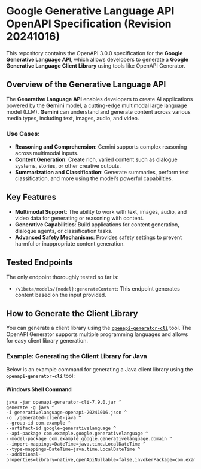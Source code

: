 # Google Generative Language API OpenAPI Specification (Revision 20241016)

This repository contains the OpenAPI 3.0.0 specification for the **Google Generative Language API**, which allows developers to generate a **Google Generative Language Client Library** using tools like OpenAPI Generator.

## Overview of the Generative Language API

The **Generative Language API** enables developers to create AI applications powered by the **Gemini** model, a cutting-edge multimodal large language model (LLM). **Gemini** can understand and generate content across various media types, including text, images, audio, and video.

### Use Cases:
- **Reasoning and Comprehension**: Gemini supports complex reasoning across multimodal inputs.
- **Content Generation**: Create rich, varied content such as dialogue systems, stories, or other creative outputs.
- **Summarization and Classification**: Generate summaries, perform text classification, and more using the model’s powerful capabilities.

## Key Features

- **Multimodal Support**: The ability to work with text, images, audio, and video data for generating or reasoning with content.
- **Generative Capabilities**: Build applications for content generation, dialogue agents, or classification tasks.
- **Advanced Safety Mechanisms**: Provides safety settings to prevent harmful or inappropriate content generation.

## Tested Endpoints

The only endpoint thoroughly tested so far is:
- `/v1beta/models/{model}:generateContent`: This endpoint generates content based on the input provided.

## How to Generate the Client Library

You can generate a client library using the **[`openapi-generator-cli`](https://openapi-generator.tech/docs/installation/#jar)** tool. The OpenAPI Generator supports multiple programming languages and allows for easy client library generation.

### Example: Generating the Client Library for Java

Below is an example command for generating a Java client library using the **`openapi-generator-cli`** tool:

#### Windows Shell Command

```shell
java -jar openapi-generator-cli-7.9.0.jar ^
generate -g java ^
-i generativelanguage-openapi-20241016.json ^
-o ./generated-client-java ^
--group-id com.example ^
--artifact-id google-generativelanguage ^
--api-package com.example.google.generativelanguage ^
--model-package com.example.google.generativelanguage.domain ^
--import-mappings=DateTime=java.time.LocalDateTime ^
--type-mappings=DateTime=java.time.LocalDateTime ^
--additional-properties=library=native,openApiNullable=false,invokerPackage=com.example.google.generativelanguage.client
